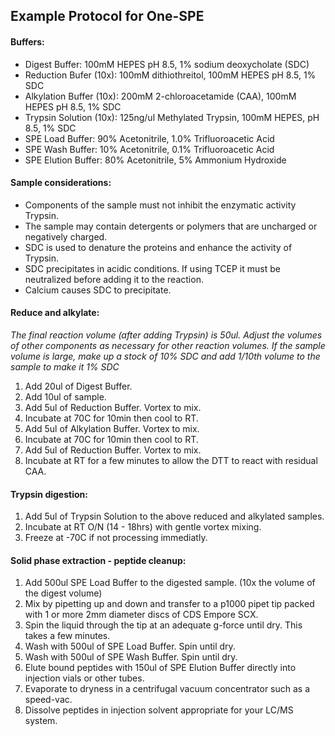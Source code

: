 ## Example Protocol for One-SPE

#### Buffers:
* Digest Buffer: 100mM HEPES pH 8.5, 1% sodium deoxycholate (SDC)
* Reduction Bufer (10x): 100mM dithiothreitol, 100mM HEPES pH 8.5, 1% SDC
* Alkylation Buffer (10x): 200mM 2-chloroacetamide (CAA), 100mM HEPES pH 8.5, 1% SDC
* Trypsin Solution (10x): 125ng/ul Methylated Trypsin, 100mM HEPES, pH 8.5, 1% SDC
* SPE Load Buffer: 90% Acetonitrile, 1.0% Trifluoroacetic Acid
* SPE Wash Buffer: 10% Acetonitrile, 0.1% Trifluoroacetic Acid
* SPE Elution Buffer: 80% Acetonitrile, 5% Ammonium Hydroxide

#### Sample considerations:
* Components of the sample must not inhibit the enzymatic activity Trypsin.
* The sample may contain detergents or polymers that are uncharged or negatively charged.
* SDC is used to denature the proteins and enhance the activity of Trypsin.
* SDC precipitates in acidic conditions.  If using TCEP it must be neutralized before adding it to the reaction.
* Calcium causes SDC to precipitate.

#### Reduce and alkylate:
*The final reaction volume (after adding Trypsin) is 50ul. Adjust the volumes of other components as necessary for other reaction volumes.*
*If the sample volume is large, make up a stock of 10% SDC and add 1/10th volume to the sample to make it 1% SDC*
1. Add 20ul of Digest Buffer.
2. Add 10ul of sample.
3. Add 5ul of Reduction Buffer. Vortex to mix.
4. Incubate at 70C for 10min then cool to RT.
5. Add 5ul of Alkylation Buffer. Vortex to mix.
6. Incubate at 70C for 10min then cool to RT.
7. Add 5ul of Reduction Buffer. Vortex to mix.
8. Incubate at RT for a few minutes to allow the DTT to react with residual CAA.

#### Trypsin digestion:
1. Add 5ul of Trypsin Solution to the above reduced and alkylated samples.
2. Incubate at RT O/N (14 - 18hrs) with gentle vortex mixing.
3. Freeze at -70C if not processing immediatly.

#### Solid phase extraction - peptide cleanup:
1. Add 500ul SPE Load Buffer to the digested sample. (10x the volume of the digest volume)
2. Mix by pipetting up and down and transfer to a p1000 pipet tip packed with 1 or more 2mm diameter discs of CDS Empore SCX.
3. Spin the liquid through the tip at an adequate g-force until dry.  This takes a few minutes.
4. Wash with 500ul of SPE Load Buffer.  Spin until dry.
5. Wash with 500ul of SPE Wash Buffer.  Spin until dry.
6. Elute bound peptides with 150ul of SPE Elution Buffer directly into injection vials or other tubes.
7. Evaporate to dryness in a centrifugal vacuum concentrator such as a speed-vac.
8. Dissolve peptides in injection solvent appropriate for your LC/MS system. 
